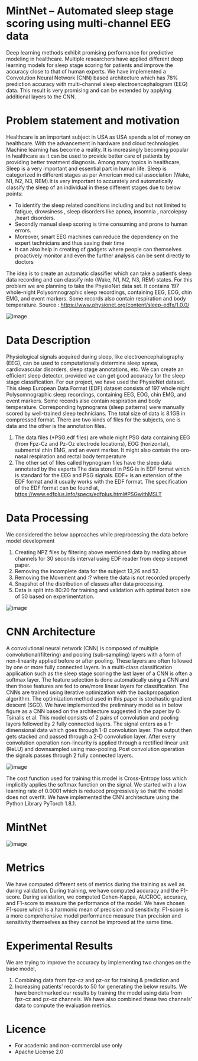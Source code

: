# MintNet – Automated sleep stage scoring using multi-channel EEG data

Deep learning methods exhibit promising performance for predictive modeling in healthcare. Multiple researchers have applied different deep learning models for sleep stage scoring for patients and improve the accuracy close to that of human experts.
We have implemented a Convolution Neural Network (CNN) based architecture which has 78% prediction accuracy with multi-channel sleep electroencephalogram (EEG) data. This result is very promising and can be extended by applying additional layers to the CNN.

# Problem statement and motivation

Healthcare is an important subject in USA as USA spends a lot of money on healthcare. With the advancement in hardware and cloud technologies Machine learning has become a reality. It is increasingly becoming popular in healthcare as it can be used to provide better care of patients by providing better treatment diagnosis. Among many topics in healthcare, Sleep is a very important and essential part in human life. Sleep is categorized in different stages as per American medical association (Wake, N1, N2, N3, REM).It is very important to accurately and automatically classify the sleep of an individual in these different stages due to below points:

* To identify the sleep related conditions including and but not limited to fatigue, drowsiness , sleep disorders like apnea, insomnia , narcolepsy ,heart disorders.
* Secondly manual sleep scoring is time consuming and prone to human errors.
* Moreover, smart EEG machines can reduce the dependency on the expert technicians and thus saving their time
* It can also help in creating of gadgets where people can themselves proactively monitor and even the further analysis can be sent directly to doctors

The idea is to create an automatic classifier which can take a patient’s sleep data recording and can classify into (Wake, N1, N2, N3, REM) states. For this problem we are planning to take the PhysioNet data set. It contains 197 whole-night Polysomnographic sleep recordings, containing EEG, EOG, chin EMG, and event markers. Some records also contain respiration and body temperature.
Source : https://www.physionet.org/content/sleep-edfx/1.0.0/

![image](https://user-images.githubusercontent.com/8688478/117483914-630eb300-af34-11eb-9a22-7cf5643d0b56.png)


# Data Description

Physiological signals acquired during sleep, like electroencephalography (EEG), can be used to computationally determine sleep apnea, cardiovascular disorders, sleep stage annotations, etc. We can create an efficient sleep detector,
provided we can get good accuracy for the sleep stage classification.
For our project, we have used the PhysioNet dataset. This sleep European Data Format (EDF) dataset consists of 197 whole night Polysomnographic sleep recordings, containing EEG, EOG, chin EMG, and event markers. Some records also contain respiration and body temperature. Corresponding hypnograms (sleep patterns) were manually scored by well-trained sleep technicians.
The total size of data is 8.1GB in compressed format. There are two kinds of files for the subjects, one is data and the other is the annotation files.
1. The data files (*PSG.edf files) are whole night PSG data containing EEG (from Fpz-Cz and Pz-Oz electrode locations), EOG (horizontal), submental chin EMG, and an event marker. It might also contain the oro-nasal respiration and rectal body temperature
2. The other set of files called hypnogram files have the sleep data annotated by the experts
The data stored in PSG is in EDF format which is standard for the EEG and PSG signals. EDF+ is an extension of the EDF format and it usually works with the EDF format. The specification of the EDF format can be found at,
https://www.edfplus.info/specs/edfplus.html#PSGwithMSLT

# Data Processing
We considered the below approaches while preprocessing the data before model development
1. Creating NPZ files by filtering above mentioned data by reading above channels for 30 seconds interval using EDF reader from deep sleepnet paper.
2. Removing the incomplete data for the subject 13,26 and 52.
3. Removing the Movement and :? where the data is not recorded properly
4. Snapshot of the distribution of classes after data processing. 
5. Data is split into 80:20 for training and validation with optimal batch size of 50 based on experimentation.

![image](https://user-images.githubusercontent.com/8688478/117451646-c25acc00-af10-11eb-852e-ce51b3dd5f5d.png)


# CNN Architecture
A convolutional neural network (CNN) is composed of multiple convolutional(filtering) and pooling (sub-sampling) layers with a form of non-linearity applied before or after pooling. These layers are often followed by one or more fully connected layers. In a multi-class classification application such as the sleep stage scoring the last layer of a CNN is often a softmax layer. The feature selection is done automatically using a CNN and then those features are fed to one/more linear layers for classification. The CNNs are trained using iterative optimization with the backpropagation algorithm. The optimization method used in this paper is stochastic gradient descent (SGD).
We have implemented the preliminary model as in below figure as a CNN based on the architecture suggested in the paper by O. Tsinalis et al. This model consists of 2 pairs of convolution and pooling layers followed by 2 fully connected layers. The signal enters as a 1-dimensional data which goes through 1-D convolution layer. The output then gets stacked and passed through a 2-D convolution layer. After every convolution operation non-linearity is applied through a rectified linear unit (ReLU) and downsampled using max-pooling. Post convolution operation the signals passes through 2 fully connected layers.

![image](https://user-images.githubusercontent.com/8688478/117477284-d2cc7000-af2b-11eb-9b8e-d6e84ac61f44.png)


The cost function used for training this model is Cross-Entropy loss which implicitly applies the softmax function on the signal. We started with a low learning rate of 0.0001 which is reduced progressively so that the model does not overfit.
We have implemented the CNN architecture using the Python Library PyTorch 1.8.1.

# MintNet

![image](https://user-images.githubusercontent.com/8688478/117475423-03aba580-af2a-11eb-96d6-e495f5c7432c.png)


# Metrics
We have computed different sets of metrics during the training as well as during validation. During training, we have computed accuracy and the F1-score. During validation, we computed Cohen-Kappa, AUCROC, accuracy, and F1-score to measure the performance of the model.
We have chosen F1-score which is a harmonic mean of precision and sensitivity. F1-score is a more comprehensive model performance measure than precision and sensitivity themselves as they cannot be improved at the same time.


# Experimental Results

We are trying to improve the accuracy by implementing two changes on the base model, 
1. Combining data from fpz-cz and pz-oz for training & prediction and 
2. Increasing patients’ records to 50 for generating the below results.
We have benchmarked our results by training the model using data from fpz-cz and pz-oz channels. We have also combined these two channels’ data to compute the evaluation metrics.


# Licence
* For academic and non-commercial use only
* Apache License 2.0
